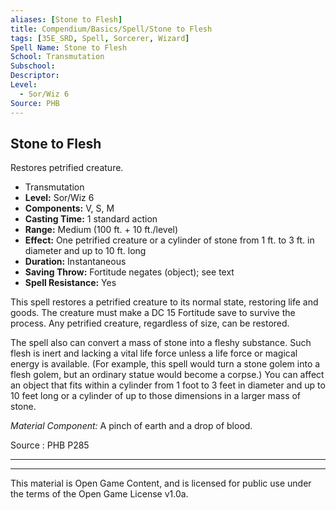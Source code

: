 ```yaml
---
aliases: [Stone to Flesh]
title: Compendium/Basics/Spell/Stone to Flesh
tags: [35E_SRD, Spell, Sorcerer, Wizard]
Spell Name: Stone to Flesh
School: Transmutation
Subschool: 
Descriptor: 
Level:
  - Sor/Wiz 6
Source: PHB
---
```



## Stone to Flesh

Restores petrified creature.

*   Transmutation
*   **Level:** Sor/Wiz 6
*   **Components:** V, S, M
*   **Casting Time:** 1 standard action
*   **Range:** Medium (100 ft. + 10 ft./level)
*   **Effect:** One petrified creature or a cylinder of stone from 1 ft. to 3 ft. in diameter and up to 10 ft. long
*   **Duration:** Instantaneous
*   **Saving Throw:** Fortitude negates (object); see text
*   **Spell Resistance:** Yes

<p>This spell restores a petrified creature to its normal state, restoring life and goods. The creature must make a DC 15 Fortitude save to survive the process. Any petrified creature, regardless of size, can be restored.</p><p>The spell also can convert a mass of stone into a fleshy substance. Such flesh is inert and lacking a vital life force unless a life force or magical energy is available. (For example, this spell would turn a stone golem into a flesh golem, but an ordinary statue would become a corpse.) You can affect an object that fits within a cylinder from 1 foot to 3 feet in diameter and up to 10 feet long or a cylinder of up to those dimensions in a larger mass of stone.</p><p><i>Material Component:</i> A pinch of earth and a drop of blood.</p>

Source : PHB P285

---

---

This material is Open Game Content, and is licensed for public use under
the terms of the Open Game License v1.0a.
